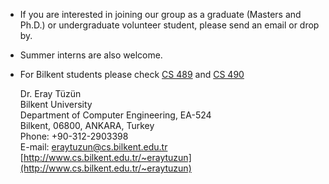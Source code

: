 - If you are interested in joining our group as a graduate (Masters and Ph.D.)  or undergraduate volunteer student, please send an email or drop by. 
- Summer interns are also welcome.
- For Bilkent students please check <a href="http://www.cs.bilkent.edu.tr/~eraytuzun/teaching/cs489/CS489_Proposals.pdf">CS 489</a> 
and <a href="http://www.cs.bilkent.edu.tr/~eraytuzun/teaching/cs489/CS490_Proposals.pdf">CS 490</a> 


	Dr. Eray Tüzün  
	Bilkent University  
	Department of Computer Engineering, EA-524  
	Bilkent, 06800, ANKARA, Turkey  
	Phone: +90-312-2903398  
	E-mail: <eraytuzun@cs.bilkent.edu.tr>  
	[http://www.cs.bilkent.edu.tr/~eraytuzun](http://www.cs.bilkent.edu.tr/~eraytuzun)


